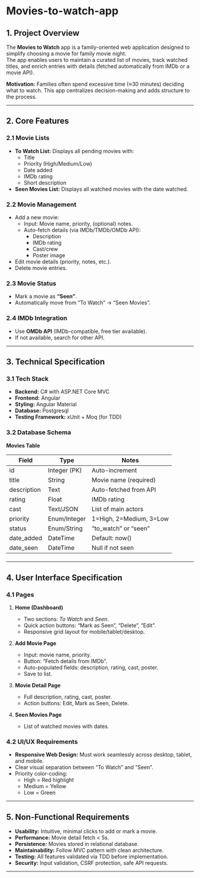 # Movies-to-watch-app

## 1. Project Overview
The **Movies to Watch** app is a family-oriented web application designed to simplify choosing a movie for family movie night.  
The app enables users to maintain a curated list of movies, track watched titles, and enrich entries with details (fetched automatically from IMDb or a movie API).

**Motivation:** Families often spend excessive time (≈30 minutes) deciding what to watch. This app centralizes decision-making and adds structure to the process.

---

## 2. Core Features

### 2.1 Movie Lists
- **To Watch List:** Displays all pending movies with:
  - Title
  - Priority (High/Medium/Low)
  - Date added
  - IMDb rating
  - Short description
- **Seen Movies List:** Displays all watched movies with the date watched.

### 2.2 Movie Management
- Add a new movie:
  - Input: Movie name, priority, (optional) notes.
  - Auto-fetch details (via IMDb/TMDb/OMDb API):
    - Description
    - IMDb rating
    - Cast/crew
    - Poster image
- Edit movie details (priority, notes, etc.).
- Delete movie entries.

### 2.3 Movie Status
- Mark a movie as **“Seen”**.
- Automatically move from “To Watch” → “Seen Movies”.

### 2.4 IMDb Integration
- Use **OMDb API** (IMDb-compatible, free tier available).
- If not available, search for other API.
---

## 3. Technical Specification

### 3.1 Tech Stack
- **Backend:** C# with ASP.NET Core MVC  
- **Frontend:** Angular
- **Styling:** Angular Material  
- **Database:** Postgresql
- **Testing Framework:** xUnit + Moq (for TDD)  

### 3.2 Database Schema
**Movies Table**

| Field       | Type        | Notes                                |
|-------------|-------------|--------------------------------------|
| id          | Integer (PK)| Auto-increment                       |
| title       | String      | Movie name (required)                |
| description | Text        | Auto-fetched from API                |
| rating      | Float       | IMDb rating                          |
| cast        | Text/JSON   | List of main actors                  |
| priority    | Enum/Integer| 1=High, 2=Medium, 3=Low              |
| status      | Enum/String | “to_watch” or “seen”                 |
| date_added  | DateTime    | Default: now()                       |
| date_seen   | DateTime    | Null if not seen                     |

###
---

## 4. User Interface Specification

### 4.1 Pages
1. **Home (Dashboard)**  
   - Two sections: *To Watch* and *Seen*.  
   - Quick action buttons: “Mark as Seen”, “Delete”, “Edit”.  
   - Responsive grid layout for mobile/tablet/desktop.  

2. **Add Movie Page**  
   - Input: movie name, priority.  
   - Button: “Fetch details from IMDb”.  
   - Auto-populated fields: description, rating, cast, poster.  
   - Save to list.  

3. **Movie Detail Page**  
   - Full description, rating, cast, poster.  
   - Action buttons: Edit, Mark as Seen, Delete.  

4. **Seen Movies Page**  
   - List of watched movies with dates.  

### 4.2 UI/UX Requirements
- **Responsive Web Design:** Must work seamlessly across desktop, tablet, and mobile.  
- Clear visual separation between “To Watch” and “Seen”.  
- Priority color-coding:  
  - High = Red highlight  
  - Medium = Yellow  
  - Low = Green  

---

## 5. Non-Functional Requirements
- **Usability:** Intuitive, minimal clicks to add or mark a movie.  
- **Performance:** Movie detail fetch < 5s.  
- **Persistence:** Movies stored in relational database.  
- **Maintainability:** Follow MVC pattern with clean architecture.  
- **Testing:** All features validated via TDD before implementation.  
- **Security:** Input validation, CSRF protection, safe API requests.  

---
